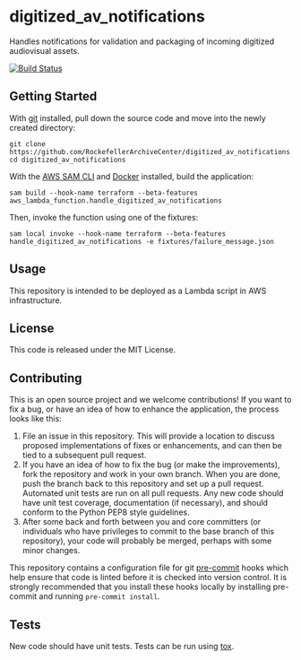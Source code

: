 # digitized_av_notifications
Handles notifications for validation and packaging of incoming digitized audiovisual assets.

[![Build Status](https://app.travis-ci.com/RockefellerArchiveCenter/digitized_av_notifications.svg?branch=base)](https://app.travis-ci.com/RockefellerArchiveCenter/digitized_av_notifications)

## Getting Started

With [git](https://git-scm.com/) installed, pull down the source code and move into the newly created directory:

```
git clone https://github.com/RockefellerArchiveCenter/digitized_av_notifications.git
cd digitized_av_notifications
```

With the [AWS SAM CLI](https://docs.aws.amazon.com/serverless-application-model/latest/developerguide/install-sam-cli.html) and [Docker](https://www.docker.com/community-edition) installed, build the application:

```
sam build --hook-name terraform --beta-features aws_lambda_function.handle_digitized_av_notifications
```

Then, invoke the function using one of the fixtures:

```
sam local invoke --hook-name terraform --beta-features handle_digitized_av_notifications -e fixtures/failure_message.json
```

## Usage

This repository is intended to be deployed as a Lambda script in AWS infrastructure.

## License

This code is released under the MIT License.

## Contributing

This is an open source project and we welcome contributions! If you want to fix a bug, or have an idea of how to enhance the application, the process looks like this:

1. File an issue in this repository. This will provide a location to discuss proposed implementations of fixes or enhancements, and can then be tied to a subsequent pull request.
2. If you have an idea of how to fix the bug (or make the improvements), fork the repository and work in your own branch. When you are done, push the branch back to this repository and set up a pull request. Automated unit tests are run on all pull requests. Any new code should have unit test coverage, documentation (if necessary), and should conform to the Python PEP8 style guidelines.
3. After some back and forth between you and core committers (or individuals who have privileges to commit to the base branch of this repository), your code will probably be merged, perhaps with some minor changes.

This repository contains a configuration file for git [pre-commit](https://pre-commit.com/) hooks which help ensure that code is linted before it is checked into version control. It is strongly recommended that you install these hooks locally by installing pre-commit and running `pre-commit install`.

## Tests

New code should have unit tests. Tests can be run using [tox](https://tox.readthedocs.io/).
